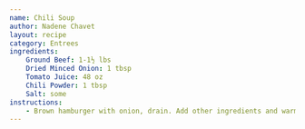 ```yaml
---
name: Chili Soup
author: Nadene Chavet
layout: recipe
category: Entrees
ingredients:
    Ground Beef: 1-1½ lbs
    Dried Minced Onion: 1 tbsp
    Tomato Juice: 48 oz
    Chili Powder: 1 tbsp
    Salt: some
instructions:
    - Brown hamburger with onion, drain. Add other ingredients and warm up.
---
```

